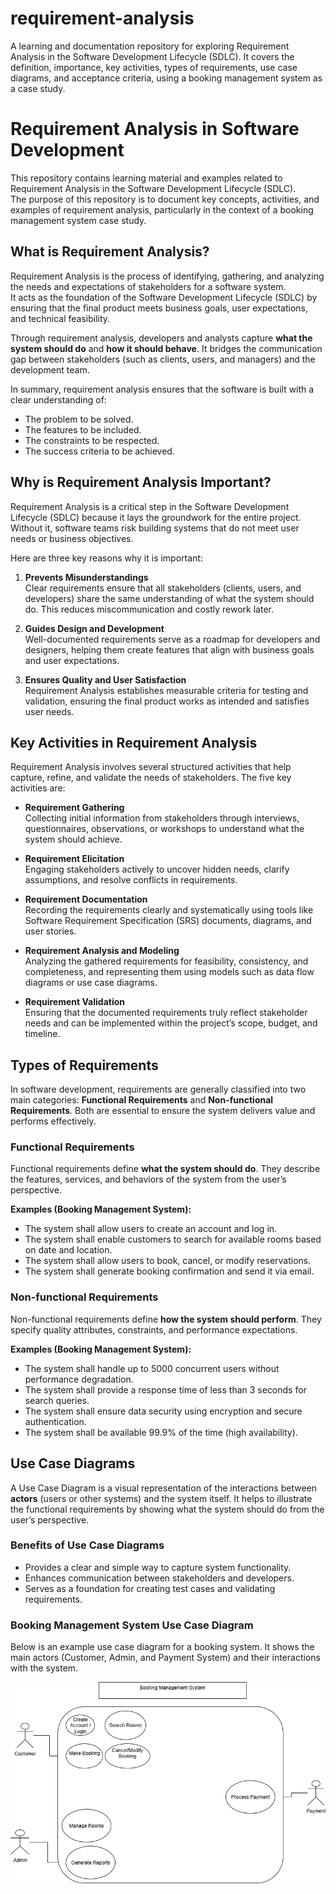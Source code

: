 # requirement-analysis
A learning and documentation repository for exploring Requirement Analysis in the Software Development Lifecycle (SDLC). It covers the definition, importance, key activities, types of requirements, use case diagrams, and acceptance criteria, using a booking management system as a case study.
# Requirement Analysis in Software Development

This repository contains learning material and examples related to Requirement Analysis in the Software Development Lifecycle (SDLC).  
The purpose of this repository is to document key concepts, activities, and examples of requirement analysis, particularly in the context of a booking management system case study.
## What is Requirement Analysis?

Requirement Analysis is the process of identifying, gathering, and analyzing the needs and expectations of stakeholders for a software system.  
It acts as the foundation of the Software Development Lifecycle (SDLC) by ensuring that the final product meets business goals, user expectations, and technical feasibility.

Through requirement analysis, developers and analysts capture **what the system should do** and **how it should behave**. It bridges the communication gap between stakeholders (such as clients, users, and managers) and the development team.

In summary, requirement analysis ensures that the software is built with a clear understanding of:
- The problem to be solved.
- The features to be included.
- The constraints to be respected.
- The success criteria to be achieved.
## Why is Requirement Analysis Important?

Requirement Analysis is a critical step in the Software Development Lifecycle (SDLC) because it lays the groundwork for the entire project. Without it, software teams risk building systems that do not meet user needs or business objectives.  

Here are three key reasons why it is important:

1. **Prevents Misunderstandings**  
   Clear requirements ensure that all stakeholders (clients, users, and developers) share the same understanding of what the system should do. This reduces miscommunication and costly rework later.

2. **Guides Design and Development**  
   Well-documented requirements serve as a roadmap for developers and designers, helping them create features that align with business goals and user expectations.

3. **Ensures Quality and User Satisfaction**  
   Requirement Analysis establishes measurable criteria for testing and validation, ensuring the final product works as intended and satisfies user needs.
## Key Activities in Requirement Analysis

Requirement Analysis involves several structured activities that help capture, refine, and validate the needs of stakeholders. The five key activities are:

- **Requirement Gathering**  
  Collecting initial information from stakeholders through interviews, questionnaires, observations, or workshops to understand what the system should achieve.

- **Requirement Elicitation**  
  Engaging stakeholders actively to uncover hidden needs, clarify assumptions, and resolve conflicts in requirements.

- **Requirement Documentation**  
  Recording the requirements clearly and systematically using tools like Software Requirement Specification (SRS) documents, diagrams, and user stories.

- **Requirement Analysis and Modeling**  
  Analyzing the gathered requirements for feasibility, consistency, and completeness, and representing them using models such as data flow diagrams or use case diagrams.

- **Requirement Validation**  
  Ensuring that the documented requirements truly reflect stakeholder needs and can be implemented within the project’s scope, budget, and timeline.
## Types of Requirements

In software development, requirements are generally classified into two main categories: **Functional Requirements** and **Non-functional Requirements**. Both are essential to ensure the system delivers value and performs effectively.

### Functional Requirements
Functional requirements define **what the system should do**. They describe the features, services, and behaviors of the system from the user’s perspective.

**Examples (Booking Management System):**
- The system shall allow users to create an account and log in.
- The system shall enable customers to search for available rooms based on date and location.
- The system shall allow users to book, cancel, or modify reservations.
- The system shall generate booking confirmation and send it via email.

### Non-functional Requirements
Non-functional requirements define **how the system should perform**. They specify quality attributes, constraints, and performance expectations.

**Examples (Booking Management System):**
- The system shall handle up to 5000 concurrent users without performance degradation.
- The system shall provide a response time of less than 3 seconds for search queries.
- The system shall ensure data security using encryption and secure authentication.
- The system shall be available 99.9% of the time (high availability).
## Use Case Diagrams

A Use Case Diagram is a visual representation of the interactions between **actors** (users or other systems) and the system itself. It helps to illustrate the functional requirements by showing what the system should do from the user’s perspective.

### Benefits of Use Case Diagrams
- Provides a clear and simple way to capture system functionality.
- Enhances communication between stakeholders and developers.
- Serves as a foundation for creating test cases and validating requirements.

### Booking Management System Use Case Diagram
Below is an example use case diagram for a booking system. It shows the main actors (Customer, Admin, and Payment System) and their interactions with the system.

![Booking Use Case Diagram](alx-booking-uc.png)
